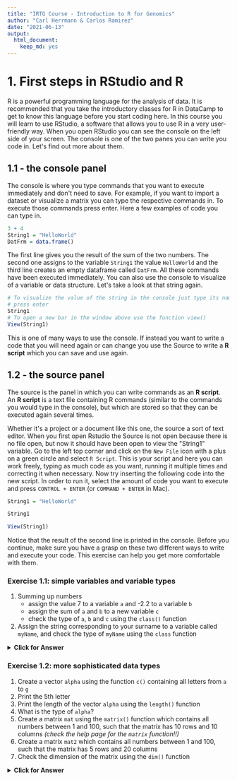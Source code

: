```yaml
---
title: "IRTG Course - Introduction to R for Genomics"
author: "Carl Herrmann & Carlos Ramirez"
date: "2021-06-13"
output: 
  html_document: 
    keep_md: yes
---
```







# 1. First steps in RStudio and R

R is a powerful programming language for the analysis of data. It is recommended that you take the introductory classes for R in DataCamp to get to know this language before you start coding here. In this course you will learn to use RStudio, a software that allows you to use R in a very user-friendly way. When you open RStudio you can see the console on the left side of your screen. The console is one of the two panes you can write you code in. Let's find out more about them.

## 1.1 - the console panel

The console is where you type commands that you want to execute immediately and don't need to save. For example, if you want to import a dataset or visualize a matrix you can type the respective commands in. To execute those commands press enter. Here a few examples of code you can type in.


```r
3 + 4
String1 = "HelloWorld"
DatFrm = data.frame()
```

The first line gives you the result of the sum of the two numbers. The second one assigns to the variable `String1` the value `HelloWorld` and the third line creates an empty dataframe called `DatFrm`. All these commands have been executed immediately. You can also use the console to visualize of a variable or data structure. Let's take a look at that string again.


```r
# To visualize the value of the string in the console just type its name and
# press enter
String1
# To open a new bar in the window above use the function view()
View(String1)
```
This is one of many ways to use the console. If instead you want to write a code that you will need again or can change you use the Source to write a **R  script** which you can save and use again.

## 1.2 - the source panel

The source is the panel in which you can write commands as an **R script**. An **R script** is a text file containing R commands (similar to the commands you would type in the console), but which are stored so that they can be executed again several times. 

Whether it's a project or a document like this one, the source a sort of text editor. When you first open Rstudio the Source is not open because there is no file open, but now it should have been open to view the "String1" variable. Go to the left top corner and click on the `New File` icon with a plus on a green circle and select `R Script`. This is your script and here you can work freely, typing as much code as you want, running it multiple times and correcting it when necessary.
Now try inserting the following code into the new script. In order to run it, select the amount of code you want to execute and press `CONTROL + ENTER` (or `COMMAND + ENTER` in Mac).


```r
String1 = "HelloWorld"

String1

View(String1)
```

Notice that the result of the second line is printed in the console. Before you continue, make sure you have a grasp on these two different ways to write and execute your code. This exercise can help you get more comfortable with them.

### Exercise 1.1: simple variables and variable types

1. Summing up numbers
   + assign the value 7 to a variable `a` and -2.2 to a variable `b`
   + assign the sum of `a` and `b` to a new variable `c`
   + check the type of `a`, `b` and `c` using the `class()` function
2. Assign the string corresponding to your surname to a variable called `myName`, and check the type of `myName` using the `class` function


<details>
<summary><b>Click for Answer</b></summary>

```r
a = 7
b = -2.2
c = a + b
c
```

```
[1] 4.8
```

```r
class(a)
```

```
[1] "numeric"
```

```r
class(b)
```

```
[1] "numeric"
```

```r
class(c)
```

```
[1] "numeric"
```

```r
## 
myName = "Carl"
class(myName)
```

```
[1] "character"
```

</details>
<p></p>

### Exercise 1.2: more sophisticated data types

1. Create a vector `alpha` using the function `c()` containing all letters from `a` to `g`
2. Print the 5th letter
3. Print the length of the vector `alpha` using the `length()` function
4. What is the type of `alpha`?
5. Create a matrix `mat` using the `matrix()` function which contains all numbers between 1 and 100, such that the matrix has 10 rows and 10 columns *(check the help page for the `matrix` function!!)*
6. Create a matrix `mat2` which contains all numbers between 1 and 100, such that the matrix has 5 rows and 20 columns
7. Check the dimension of the matrix using the `dim()` function


<details>
<summary><b>Click for Answer</b></summary>

```r
## 
alpha = c("a", "b", "c", "d", "e", "f", "g")
## alternative solution would be:
alpha = letters[1:8]
## 
alpha[5]
```

```
[1] "e"
```

```r
## 
length(alpha)
```

```
[1] 8
```

```r
## 
class(alpha)
```

```
[1] "character"
```

```r
## 
mat = matrix(1:100, nrow = 10, ncol = 10)
## 
mat2 = matrix(1:100, nrow = 5, ncol = 20)
## 
dim(mat2)
```

```
[1]  5 20
```

Note how the `matrix` function arranges the  numbers inside the matrix; if you want to change the ordering, you can change the `byrow=...` argument in the `matrix` function! Try it out, and check the difference!
</details>



